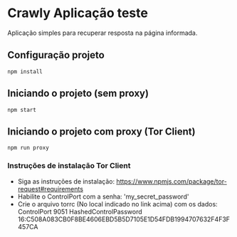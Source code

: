 # Crawly Aplicação teste   

Aplicação simples para recuperar resposta na página informada.


## Configuração projeto
```
npm install
```  

## Iniciando o projeto (sem proxy)
```
npm start
```  

## Iniciando o projeto com proxy (Tor Client)
```
npm run proxy
```  

### Instruções de instalação Tor Client   

- Siga as instruções de instalação: https://www.npmjs.com/package/tor-request#requirements   
- Habilite o ControlPort com a senha: 'my_secret_password'   
- Crie o arquivo torrc (No local indicado no link acima) com os dados:   
ControlPort 9051
HashedControlPassword 16:C508A083CB0F8BE4606EBD5B5D7105E1D54FDB1994707632F4F3F457CA   


